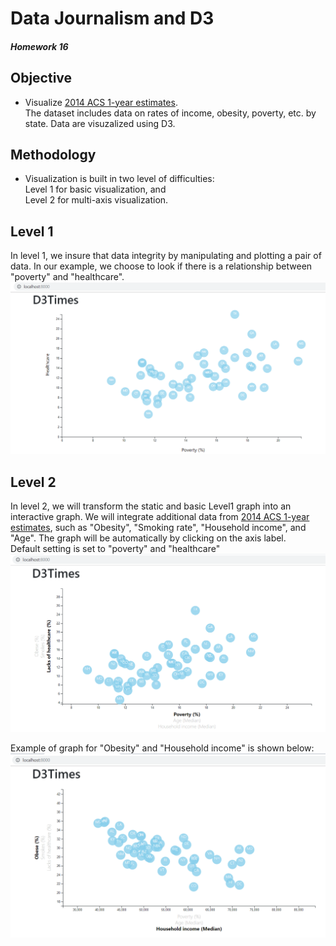 # Data Journalism and D3
##### Homework 16

## Objective
- Visualize [2014 ACS 1-year estimates](https://factfinder.census.gov/faces/nav/jsf/pages/searchresults.xhtml). <br>The dataset includes data on rates of income, obesity, poverty, etc. by state.
Data are visuzalized using D3. 

## Methodology
- Visualization is built in two level of difficulties: 
 <br>Level 1 for basic visualization, and 
 <br>Level 2 for multi-axis visualization. 

 ## Level 1
 In level 1, we insure that data integrity by manipulating and plotting a pair of data. In our example, we choose to look if there is a relationship between "poverty" and "healthcare". 
 <br>
    ![Lev1](images/Lev1.PNG)
    <br>

 ## Level 2
 In level 2, we will transform the static and basic Level1 graph into an interactive graph. We will integrate additional data from [2014 ACS 1-year estimates](https://factfinder.census.gov/faces/nav/jsf/pages/searchresults.xhtml), such as "Obesity", "Smoking rate", "Household income", and "Age". 
 The graph will be automatically by clicking on the axis label.
<br>
Default setting is set to "poverty" and "healthcare"
 <br>
    ![Lev2_default](images/Lev2_default.PNG)
    <br>

Example of graph for "Obesity" and "Household income" is shown below:
 <br>
    ![Lev2_ex2](images/Lev2_ex2.PNG)
    <br>
